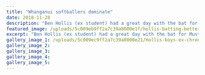 ```yaml
---
title: "Whanganui softballers dominate"
date: 2018-11-28
description: "Ben Hollis (ex student) had a great day with the bat for Mustangs smashing three automatic home runs during his side's..."
featured_image: /uploads/5c009eb9ff2a7c39a8000e1f/hollis-batting-better-chron-28-nov.PNG
excerpt: "Ben Hollis (ex student) had a great day with the bat for Mustangs smashing three automatic home runs during his side's 13-4 drubbing of Linton in Palmerston North on Saturday."
gallery_image_1: /uploads/5c009ec9ff2a7c39a8000e21/Hollis-boys-ex-chron-28-Nov-team.PNG
gallery_image_2: 
gallery_image_3: 
gallery_image_4: 
gallery_image_5: 
---
```

